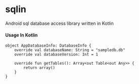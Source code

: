 # sqlin
Android sql database access library written in Kotlin


#### Usage In Kotlin
```[kotlin]
object AppDatabaseInfo: DatabaseInfo {
    override val databaseName: String = "sampledb.db"
    override val databaseVersion: Int = 1

    override fun getTables(): Array<out Table<out Any>> {
        return array()
    }
}
```
